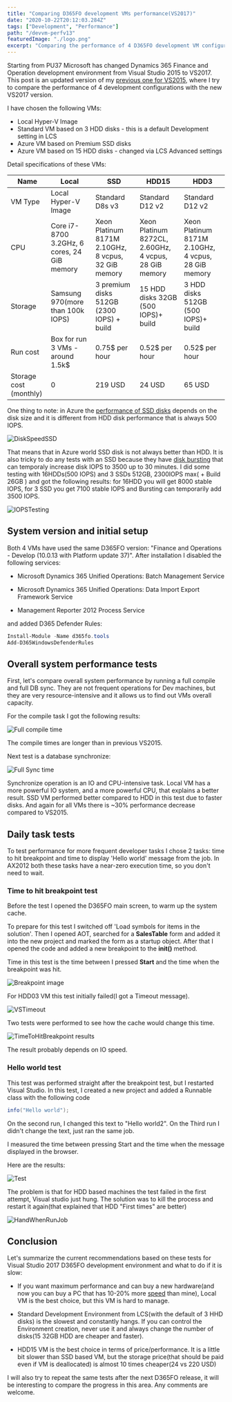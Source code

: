 ```yaml
---
title: "Comparing D365FO development VMs performance(VS2017)"
date: "2020-10-22T20:12:03.284Z"
tags: ["Development", "Performance"]
path: "/devvm-perfv13"
featuredImage: "./logo.png"
excerpt: "Comparing the performance of 4 D365FO development VM configurations with Visual studio 2017"
---
```


Starting from PU37 Microsoft has changed Dynamics 365 Finance and Operation development environment from Visual Studio 2015 to VS2017. This post is an updated version of my [previous one for VS2015](https://denistrunin.com/devvm-perfv10/), where I try to compare the performance of 4 development configurations with the new VS2017 version.

I have chosen the following VMs:

- Local Hyper-V Image
- Standard VM based on 3 HDD disks - this is a default Development setting in LCS
- Azure VM based on Premium SSD disks
- Azure VM based on 15 HDD disks - changed via LCS Advanced settings

Detail specifications of these VMs:

| Name                   | Local                                       | SSD                                                 | HDD15                                                 | HDD3                                                |
| ---------------------- | ------------------------------------------- | --------------------------------------------------- | ----------------------------------------------------- | --------------------------------------------------- |
| VM Type                | Local Hyper-V Image                         | Standard D8s v3                                     | Standard D12 v2                                       | Standard D12 v2                                     |
| CPU                    | Core i7-8700 3.2GHz, 6 cores, 24 GiB memory | Xeon Platinum 8171M 2.10GHz, 8 vcpus, 32 GiB memory | Xeon Platinum 8272CL, 2.60GHz, 4 vcpus, 28 GiB memory | Xeon Platinum 8171M 2.10GHz, 4 vcpus, 28 GiB memory |
| Storage                | Samsung 970(more than 100k IOPS)            | 3 premium disks 512GB (2300 IOPS) + build           | 15 HDD disks 32GB (500 IOPS)+ build                   | 3 HDD disks 512GB (500 IOPS)+ build                 |
| Run cost               | Box for run 3 VMs - around 1.5k$            | 0.75$ per hour                                      | 0.52$ per hour                                        | 0.52$ per hour                                      |
| Storage cost (monthly) | 0                                           | 219 USD                                             | 24 USD                                                | 65 USD                                              |

One thing to note: in Azure the [performance of SSD disks](https://docs.microsoft.com/en-us/azure/virtual-machines/disks-types#disk-size-1) depends on the disk size and it is different from HDD disk performance that is always 500 IOPS.

![DiskSpeedSSD](DiskSpeedSSD.png)

That means that in Azure world SSD disk is not always better than HDD. It is also tricky to do any tests with an SSD because they have [disk bursting](https://docs.microsoft.com/en-us/azure/virtual-machines/linux/disk-bursting) that can temporaly increase disk IOPS to 3500 up to 30 minutes.
I did some testing with 16HDDs(500 IOPS) and 3 SSDs 512GB, 2300IOPS max( + Build 26GB ) and got the following results: for 16HDD you will get 8000 stable IOPS, for 3 SSD you get 7100 stable IOPS and Bursting can temporarily add 3500 IOPS.

![IOPSTesting](IOPSTesting.png)

## System version and initial setup

Both 4 VMs have used the same D365FO version: "Finance and Operations - Develop (10.0.13 with Platform update 37)". After installation I disabled the following services:

- Microsoft Dynamics 365 Unified Operations: Batch Management Service

- Microsoft Dynamics 365 Unified Operations: Data Import Export Framework Service

- Management Reporter 2012 Process Service

and added D365 Defender Rules:

```powershell
Install-Module -Name d365fo.tools
Add-D365WindowsDefenderRules
```

## Overall system performance tests

First, let's compare overall system performance by running a full compile and full DB sync. They are not frequent operations for Dev machines, but they are very resource-intensive and it allows us to find out VMs overall capacity.

For the compile task I got the following results:

![Full compile time](FullCompileTime.png)

The compile times are longer than in previous VS2015.

Next test is a database synchronize:

![Full Sync time](FullSyncTime.png)

Synchronize operation is an IO and CPU-intensive task. Local VM has a more powerful IO system, and a more powerful CPU, that explains a better result. SSD VM performed better compared to HDD in this test due to faster disks. And again for all VMs there is ~30% performance decrease compared to VS2015.

## Daily task tests

To test performance for more frequent developer tasks I chose 2 tasks: time to hit breakpoint and time to display 'Hello world' message from the job. In AX2012 both these tasks have a near-zero execution time, so you don't need to wait.

### Time to hit breakpoint test

Before the test I opened the D365FO main screen, to warm up the system cache.

To prepare for this test I switched off 'Load symbols for items in the solution'. Then I opened AOT, searched for a **SalesTable** form and added it into the new project and marked the form as a startup object. After that I opened the code and added a new breakpoint to the **init()** method.

Time in this test is the time between I pressed **Start** and the time when the breakpoint was hit.

![Breakpoint image](HitTheBreakpoint.jpg)

For HDD03 VM this test initially failed(I got a Timeout message).

![VSTimeout](VSTimeout.png)

Two tests were performed to see how the cache would change this time.

![TimeToHitBreakpoint results](TimeToHitBreakpoint.png)

The result probably depends on IO speed.

### Hello world test

This test was performed straight after the breakpoint test, but I restarted Visual Studio. In this test, I created a new project and added a Runnable class with the following code

```csharp
info("Hello world");  
```

On the second run, I changed this text to "Hello world2". On the Third run I didn't change the text, just ran the same job.

I measured the time between pressing Start and the time when the message displayed in the browser.

Here are the results:

![Test](HelloWorldTest.png)

The problem is that for HDD based machines the test failed in the first attempt, Visual studio just hung. The solution was to kill the process and restart it again(that explained that HDD "First times" are better)

![HandWhenRunJob](HandWhenRunJob.png)

## Conclusion

Let's summarize the current recommendations based on these tests for Visual Studio 2017 D365FO development environment and what to do if it is slow:

- If you want maximum performance and can buy a new hardware(and now you can buy a PC that has 10-20% more [speed](https://www.cpubenchmark.net/singleThread.html) than mine), Local VM is the best choice, but this VM is hard to manage.

- Standard Development Environment from LCS(with the default of 3 HHD disks) is the slowest and constantly hangs. If you can control the Environment creation, never use it and always change the number of disks(15 32GB HDD are cheaper and faster).

- HDD15 VM is the best choice in terms of price/performance. It is a little bit slower than SSD based VM, but the storage price(that should be paid even if VM is deallocated) is almost 10 times cheaper(24 vs 220 USD)

I will also try to repeat the same tests after the next D365FO release, it will be interesting to compare the progress in this area. Any comments are welcome.
